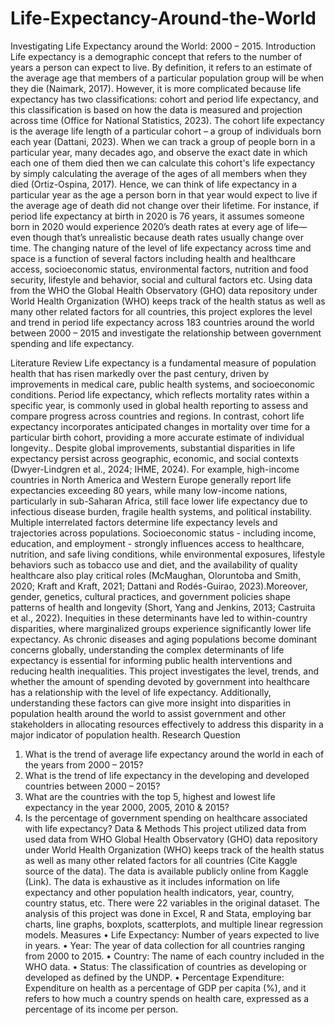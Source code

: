 # Life-Expectancy-Around-the-World

Investigating Life Expectancy around the World: 2000 – 2015.
Introduction
Life expectancy is a demographic concept that refers to the number of years a person can expect to live. By definition, it refers to an estimate of the average age that members of a particular population group will be when they die (Naimark, 2017). However, it is more complicated because life expectancy has two classifications: cohort and period life expectancy, and this classification is based on how the data is measured and projection across time (Office for National Statistics, 2023). The cohort life expectancy is the average life length of a particular cohort – a group of individuals born each year (Dattani, 2023). When we can track a group of people born in a particular year, many decades ago, and observe the exact date in which each one of them died then we can calculate this cohort's life expectancy by simply calculating the average of the ages of all members when they died (Ortiz-Ospina, 2017). Hence, we can think of life expectancy in a particular year as the age a person born in that year would expect to live if the average age of death did not change over their lifetime. For instance, if period life expectancy at birth in 2020 is 76 years, it assumes someone born in 2020 would experience 2020’s death rates at every age of life—even though that’s unrealistic because death rates usually change over time. The changing nature of the level of life expectancy across time and space is a function of several factors including health and healthcare access, socioeconomic status, environmental factors, nutrition and food security, lifestyle and behavior, social and cultural factors etc. Using data from the WHO the Global Health Observatory (GHO) data repository under World Health Organization (WHO) keeps track of the health status as well as many other related factors for all countries, this project explores the level and trend in period life expectancy across 183 countries around the world between 2000 – 2015 and investigate the relationship between government spending and life expectancy. 

Literature Review
Life expectancy is a fundamental measure of population health that has risen markedly over the past century, driven by improvements in medical care, public health systems, and socioeconomic conditions. Period life expectancy, which reflects mortality rates within a specific year, is commonly used in global health reporting to assess and compare progress across countries and regions. In contrast, cohort life expectancy incorporates anticipated changes in mortality over time for a particular birth cohort, providing a more accurate estimate of individual longevity.. Despite global improvements, substantial disparities in life expectancy persist across geographic, economic, and social contexts (Dwyer-Lindgren et al., 2024; IHME, 2024). For example, high-income countries in North America and Western Europe generally report life expectancies exceeding 80 years, while many low-income nations, particularly in sub-Saharan Africa, still face lower life expectancy due to infectious disease burden, fragile health systems, and political instability.
Multiple interrelated factors determine life expectancy levels and trajectories across populations. Socioeconomic status - including income, education, and employment - strongly influences access to healthcare, nutrition, and safe living conditions, while environmental exposures, lifestyle behaviors such as tobacco use and diet, and the availability of quality healthcare also play critical roles (McMaughan, Oloruntoba and Smith, 2020; Kraft and Kraft, 2021; Dattani and Rodés-Guirao, 2023).Moreover, gender, genetics, cultural practices, and government policies shape patterns of health and longevity (Short, Yang and Jenkins, 2013; Castruita et al., 2022). Inequities in these determinants have led to within-country disparities, where marginalized groups experience significantly lower life expectancy. As chronic diseases and aging populations become dominant concerns globally, understanding the complex determinants of life expectancy is essential for informing public health interventions and reducing health inequalities. This project investigates the level, trends, and whether the amount of spending devoted by government into healthcare has a relationship with the level of life expectancy. Additionally, understanding these factors can give more insight into disparities in population health around the world to assist government and other stakeholders in allocating resources effectively to address this disparity in a major indicator of population health. 
Research Question
1.	What is the trend of average life expectancy around the world in each of the years from 2000 – 2015?
2.	What is the trend of life expectancy in the developing and developed countries between 2000 – 2015? 
3.	What are the countries with the top 5, highest and lowest life expectancy in the year 2000, 2005, 2010 & 2015?
4.	Is the percentage of government spending on healthcare associated with life expectancy?
Data & Methods
This project utilized data from  used data from WHO Global Health Observatory (GHO) data repository under World Health Organization (WHO) keeps track of the health status as well as many other related factors for all countries (Cite Kaggle source of the data). The data is available publicly online from Kaggle (Link). The data is exhaustive as it includes information on life expectancy and other population health indicators, year, country, country status, etc. There were 22 variables in the original dataset. The analysis of this project was done in Excel, R and Stata, employing bar charts, line graphs, boxplots, scatterplots, and multiple linear regression models.
Measures
•	Life Expectancy: Number of years expected to live in years.
•	Year: The year of data collection for all countries ranging from 2000 to 2015. 
•	Country: The name of each country included in the WHO data.
•	Status: The classification of  countries as  developing or developed as defined by the UNDP.
•	Percentage Expenditure: Expenditure on health as a percentage of GDP per capita (%), and it refers to how much a country spends on health care, expressed as a percentage of its income per person.
